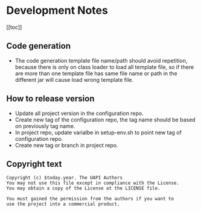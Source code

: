 Development Notes
=================

[[toc]]

## Code generation

* The code generation template file name/path should avoid repetition, because there is only on class loader to load all template file, so if there are more than one template file has same file name or path in the different jar will cause load wrong template file.

## How to release version

* Update all project version in the configuration repo.
* Create new tag of the configuration repo, the tag name should be based on previously tag name.
* In project repo, update varialbe in setup-env.sh to point new tag of configuration repo.
* Create new tag or branch in project repo.

## Copyright text

    Copyright (c) $today.year. The UAPI Authors
    You may not use this file except in compliance with the License.
    You may obtain a copy of the License at the LICENSE file.

    You must gained the permission from the authors if you want to
    use the project into a commercial product.